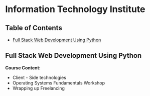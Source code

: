 # Information Technology Institute

## Table of Contents
  - [Full Stack Web Development Using Python](#full-stack-web-development-using-python)

## Full Stack Web Development Using Python
**Course Content:**
  - Client - Side technologies
  - Operating Systems Fundamentals Workshop
  - Wrapping up Freelancing
